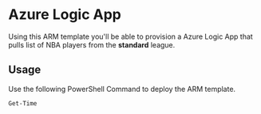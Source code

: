 # Azure Logic App
Using this ARM template you'll be able to provision a Azure Logic App that pulls list of NBA players from the **standard** league.

## Usage
Use the following PowerShell Command to deploy the ARM template.

```powershell
Get-Time
```